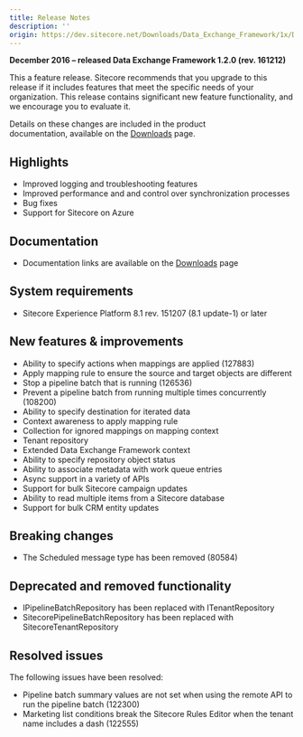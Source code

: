 ```yaml
---
title: Release Notes
description: ''
origin: https://dev.sitecore.net/Downloads/Data_Exchange_Framework/1x/Data_Exchange_Framework_1_2/Release_Notes
---
```


**December 2016 – released Data Exchange Framework 1.2.0 (rev. 161212)**

This a feature release. Sitecore recommends that you upgrade to this release if it includes features that meet the specific needs of your organization. This release contains significant new feature functionality, and we encourage you to evaluate it.

Details on these changes are included in the product documentation, available on the [Downloads](/downloads/Data_Exchange_Framework/1x/Data_Exchange_Framework_1_2) page.

## Highlights

-   Improved logging and troubleshooting features
-   Improved performance and and control over synchronization processes
-   Bug fixes
-   Support for Sitecore on Azure

## Documentation

-   Documentation links are available on the [Downloads](/downloads/Data_Exchange_Framework/1x/Data_Exchange_Framework_1_2) page

## System requirements

-   Sitecore Experience Platform 8.1 rev. 151207 (8.1 update-1) or later

## New features & improvements

-   Ability to specify actions when mappings are applied (127883)
-   Apply mapping rule to ensure the source and target objects are different
-   Stop a pipeline batch that is running (126536)
-   Prevent a pipeline batch from running multiple times concurrently (108200)
-   Ability to specify destination for iterated data
-   Context awareness to apply mapping rule
-   Collection for ignored mappings on mapping context
-   Tenant repository
-   Extended Data Exchange Framework context
-   Ability to specify repository object status
-   Ability to associate metadata with work queue entries
-   Async support in a variety of APIs
-   Support for bulk Sitecore campaign updates
-   Ability to read multiple items from a Sitecore database
-   Support for bulk CRM entity updates

## Breaking changes

-   The Scheduled message type has been removed (80584)

## Deprecated and removed functionality

-   IPipelineBatchRepository has been replaced with ITenantRepository
-   SitecorePipelineBatchRepository has been replaced with SitecoreTenantRepository

## Resolved issues

The following issues have been resolved:

-   Pipeline batch summary values are not set when using the remote API to run the pipeline batch (122300)
-   Marketing list conditions break the Sitecore Rules Editor when the tenant name includes a dash (122555)